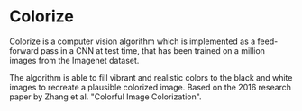 # Colorize
Colorize is a computer vision algorithm which is implemented as a feed-forward pass in a CNN at test time, that has been trained on a million images from the Imagenet dataset. 

The algorithm is able to fill vibrant and realistic colors to the black and white images to recreate a plausible colorized image. Based on the 2016 research paper by Zhang et al. "Colorful Image Colorization".
